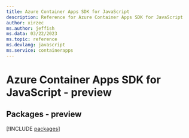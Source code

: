 ```yaml
---
title: Azure Container Apps SDK for JavaScript
description: Reference for Azure Container Apps SDK for JavaScript
author: xirzec
ms.author: jeffish
ms.data: 03/22/2023
ms.topic: reference
ms.devlang: javascript
ms.service: containerapps
---
```

# Azure Container Apps SDK for JavaScript - preview
## Packages - preview
[!INCLUDE [packages](container-apps-index.md)]